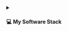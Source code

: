 
<details>
  <summary>
    <h4>💻 My Software Stack</h4>
  </summary>

  <h3>Frontend</h3>

  <h5> HTML & CSS </h5>
  
  
  <a href="https://developer.mozilla.org/en-US/docs/Web/HTML" target="_blank" rel="noreferrer">
    <img src="https://img.shields.io/badge/html5-%23E34F26.svg?style=for-the-badge&logo=html5&logoColor=white" alt="html5" />
  </a>

   <a href="https://developer.mozilla.org/en-US/docs/Web/CSS" target="_blank" rel="noreferrer">
    <img src="https://img.shields.io/badge/css3-%231572B6.svg?style=for-the-badge&logo=css3&logoColor=white" alt="css3" />
  </a>

  <a href="https://getbootstrap.com" target="_blank" rel="noreferrer">
    <img src="https://img.shields.io/badge/bootstrap-%23563D7C.svg?style=for-the-badge&logo=bootstrap&logoColor=white" alt="bootstrap" />
  </a>
 
  <a href="https://tailwindcss.com/" target="_blank" rel="noreferrer">
    <img src="https://img.shields.io/badge/tailwindcss-%2338B2AC.svg?style=for-the-badge&logo=tailwind-css&logoColor=white" alt="tailwindcss" />
  </a>

  <h5> Javascript </h5>
  
  <a href="https://reactjs.org/" target="_blank" rel="noreferrer">
    <img src="https://img.shields.io/badge/react-%2320232a.svg?style=for-the-badge&logo=react&logoColor=%2361DAFB" alt="react" />
  </a>
  <a href="https://angular.io/" target="_blank" rel="noreferrer">
    <img src="https://img.shields.io/badge/angular-%23DD0031.svg?style=for-the-badge&logo=angular&logoColor=%23FFFFFF" alt="angular" />
  </a>

  <h3>Backends</h3>

  <h5> Languages </h5>
    <a href="https://www.python.org/" target="_blank" rel="noreferrer">
      <img src="https://img.shields.io/badge/python-%233776AB.svg?style=for-the-badge&logo=python&logoColor=white" alt="python" />
    </a>
    <a href="https://nodejs.org/en" target="_blank" rel="noreferrer">
      <img src="https://img.shields.io/badge/node.js-%2343853D.svg?style=for-the-badge&logo=node.js&logoColor=white" alt="nodejs" />
    </a>
    <a href="https://www.ruby-lang.org/en/" target="_blank" rel="noreferrer">
      <img src="https://img.shields.io/badge/ruby-%23CC342D.svg?style=for-the-badge&logo=ruby&logoColor=white" alt="ruby" />
    </a>
    <a href="https://openjdk.org/" target="_blank" rel="noreferrer">
      <img src="https://img.shields.io/badge/java-%23F39821.svg?style=for-the-badge&logo=openjdk&logoColor=black" alt="java" />
    </a>
    <a href="https://dotnet.microsoft.com/en-us/" target="_blank" rel="noreferrer">
      <img src="https://img.shields.io/badge/.net-%23512BD4.svg?style=for-the-badge&logo=dotnet&logoColor=white" alt="dotnet" />
    </a>
    <a href="https://gcc.gnu.org/" target="_blank" rel="noreferrer">
      <img src="https://img.shields.io/badge/c++-%2300599C.svg?style=for-the-badge&logo=cplusplus&logoColor=black" alt="c++" />
    </a>

  <h5> Databases </h5>
  <a href="https://www.postgresql.org/" target="_blank" rel="noreferrer">
    <img src="https://img.shields.io/badge/postgresql-%234169E1.svg?style=for-the-badge&logo=postgresql&logoColor=white" alt="postgresql" />
  </a>
  <a href="https://www.mysql.com/" target="_blank" rel="noreferrer">
    <img src="https://img.shields.io/badge/mysql-%2300f.svg?style=for-the-badge&logo=mysql&logoColor=white" alt="mysql" />
  </a>
  <a href="https://www.mongodb.com/" target="_blank" rel="noreferrer">
    <img src="https://img.shields.io/badge/mongodb-%234ea94b.svg?style=for-the-badge&logo=mongodb&logoColor=white" alt="mongodb" />
  </a>
  <a href="https://cassandra.apache.org/" target="_blank" rel="noreferrer">
    <img src="https://img.shields.io/badge/cassandra-%231287B1.svg?style=for-the-badge&logo=apachecassandra&logoColor=white" alt="cassandra" />
  </a>
  <a href="https://www.scylladb.com/" target="_blank" rel="noreferrer">
    <img src="https://img.shields.io/badge/scylladb-%236CD5E7.svg?style=for-the-badge&logo=scylladb&logoColor=white" alt="scylladb" />
  </a>
  <a href="https://redis.io" target="_blank" rel="noreferrer">
    <img src="https://img.shields.io/badge/redis-%23DD0031.svg?style=for-the-badge&logo=redis&logoColor=white" alt="redis" />
  </a>

  <h3> Deployment / Version Control </h3>

  <h5>Deployment</h5>
  <a href="https://www.debian.org/" target="_blank" rel="noreferrer">
    <img src="https://img.shields.io/badge/linux-%23000000.svg?style=for-the-badge&logo=linux&logoColor=white" alt="linux" />
  </a>
  <a href="https://www.docker.com/" target="_blank" rel="noreferrer">
    <img src="https://img.shields.io/badge/docker-%230db7ed.svg?style=for-the-badge&logo=docker&logoColor=white" alt="docker" />
  </a>
  <a href="https://www.nginx.com" target="_blank" rel="noreferrer">
    <img src="https://img.shields.io/badge/nginx-%23009639.svg?style=for-the-badge&logo=nginx&logoColor=white" alt="nginx" />
  </a>
  <a href="https://tomcat.apache.org/" target="_blank" rel="noreferrer">
    <img src="https://img.shields.io/badge/tomcat-%23F8DC75.svg?style=for-the-badge&logo=apachetomcat&logoColor=black" alt="tomcat" />
  </a>

  <h5>Version Control</h5>
  <a href="https://git-scm.com/" target="_blank" rel="noreferrer">
    <img src="https://img.shields.io/badge/git-%23F05033.svg?style=for-the-badge&logo=git&logoColor=black" alt="git" />
  </a>
  <a href="https://github.com" target="_blank" rel="noreferrer">
    <img src="https://img.shields.io/badge/github actions-%23121011.svg?style=for-the-badge&logo=github&logoColor=white" alt="github" />
  </a>


  <h3> GUIs </h3>
  <a href="https://www.gtk.org/" target="_blank" rel="noreferrer">
    <img src="https://img.shields.io/badge/gtk-%237FE719.svg?style=for-the-badge&logo=gtk&logoColor=dimgray" alt="gtk" />
  </a>
  <a href="https://www.electronjs.org/" target="_blank" rel="noreferrer">
    <img src="https://img.shields.io/badge/electron-%2320232a.svg?style=for-the-badge&logo=electron&logoColor=%2361DAFB" alt="electron" />
  </a>
  <a href="https://www.android.com/" target="_blank" rel="noreferrer">
    <img src="https://img.shields.io/badge/android-%234A853.svg?style=for-the-badge&logo=android&logoColor=black" alt="android" />
  </a>


  <h3> Others </h3>

  <h5> Operating Systems </h5>
  <a href="https://www.debian.org/" target="_blank" rel="noreferrer">
    <img src="https://img.shields.io/badge/debian-%23A81D33.svg?style=for-the-badge&logo=debian&logoColor=white" alt="debian" />
  </a>
  <a href="https://www.redhat.com/en/technologies/linux-platforms/enterprise-linux" target="_blank" rel="noreferrer">
    <img src="https://img.shields.io/badge/RHEL-%23EE0000.svg?style=for-the-badge&logo=redhat&logoColor=white" alt="redhat" />
  </a>
  <a href="https://archlinux.org/" target="_blank" rel="noreferrer">
    <img src="https://img.shields.io/badge/arch-%231793D1.svg?style=for-the-badge&logo=archlinux&logoColor=white" alt="archlinux" />
  </a>
  <a href="https://www.gentoo.org/" target="_blank" rel="noreferrer">
    <img src="https://img.shields.io/badge/gentoo-%2354487A.svg?style=for-the-badge&logo=gentoo&logoColor=white" alt="gentoo" />
  </a>
   <a href="http://www.slackware.com/" target="_blank" rel="noreferrer">
    <img src="https://img.shields.io/badge/slackware-%23000000.svg?style=for-the-badge&logo=slackware&logoColor=white" alt="slackware" />
  </a>
  <a href="https://www.microsoft.com/en-ca/windows" target="_blank" rel="noreferrer">
    <img src="https://img.shields.io/badge/windows 11-%230078D4.svg?style=for-the-badge&logo=windows11&logoColor=black" alt="windows11" />
  </a>

  <h5>Tools</h5>
  <a href="https://code.visualstudio.com/" target="_blank" rel="noreferrer">
    <img src="https://img.shields.io/badge/vscode-%232C2C32.svg?style=for-the-badge&logo=visualstudiocode&logoColor=%230098ff" alt="vscode" />
  </a>
  <a href="https://www.gnu.org/software/emacs/" target="_blank" rel="noreferrer">
    <img src="https://img.shields.io/badge/emacs-%237F5AB6.svg?style=for-the-badge&logo=gnuemacs&logoColor=white" alt="git" />
  </a>
  <a href="https://netbeans.apache.org/" target="_blank" rel="noreferrer">
    <img src="https://img.shields.io/badge/netbeans ide-%231B6AC6.svg?style=for-the-badge&logo=apachenetbeanside&logoColor=white" alt="git" />
  </a>
  <a href="https://developer.android.com/studio" target="_blank" rel="noreferrer">
    <img src="https://img.shields.io/badge/android studio-%234A853.svg?style=for-the-badge&logo=androidstudio&logoColor=white" alt="android" />
  </a>
  <a href="https://www.gtk.org/docs/dev-tools/gnome-builder/" target="_blank" rel="noreferrer">
    <img src="https://img.shields.io/badge/gnome builder-%23151515.svg?style=for-the-badge&logo=gnome&logoColor=white" alt="git" />
  </a>
  
  
</details>

